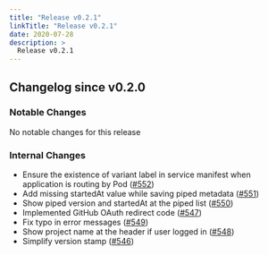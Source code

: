```yaml
---
title: "Release v0.2.1"
linkTitle: "Release v0.2.1"
date: 2020-07-28
description: >
  Release v0.2.1
---
```


## Changelog since v0.2.0

### Notable Changes

No notable changes for this release

### Internal Changes
* Ensure the existence of variant label in service manifest when application is routing by Pod ([#552](https://github.com/pipe-cd/pipe/pull/552))
* Add missing startedAt value while saving piped metadata ([#551](https://github.com/pipe-cd/pipe/pull/551))
* Show piped version and startedAt at the piped list ([#550](https://github.com/pipe-cd/pipe/pull/550))
* Implemented GitHub OAuth redirect code ([#547](https://github.com/pipe-cd/pipe/pull/547))
* Fix typo in error messages ([#549](https://github.com/pipe-cd/pipe/pull/549))
* Show project name at the header if user logged in ([#548](https://github.com/pipe-cd/pipe/pull/548))
* Simplify version stamp ([#546](https://github.com/pipe-cd/pipe/pull/546))
